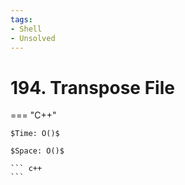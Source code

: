 ```yaml
---
tags:
- Shell
- Unsolved
---
```



# 194. Transpose File

=== "C++"

    $Time: O()$

    $Space: O()$

    ``` c++
    ```
